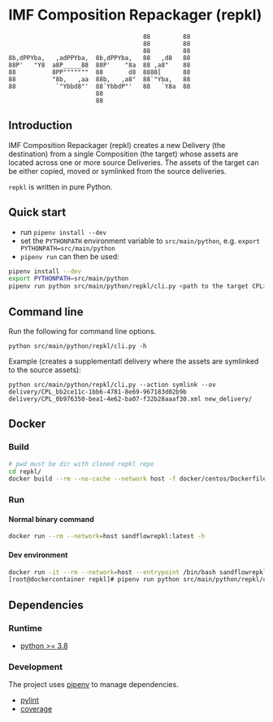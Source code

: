 # IMF Composition Repackager (repkl)

                                         88         88
                                         88         88
                                         88         88
    8b,dPPYba,   ,adPPYba,  8b,dPPYba,   88   ,d8   88
    88P'   "Y8  a8P_____88  88P'    "8a  88 ,a8"    88
    88          8PP"""""""  88       d8  8888[      88
    88          "8b,   ,aa  88b,   ,a8"  88`"Yba,   88
    88           `"Ybbd8"'  88`YbbdP"'   88   `Y8a  88
                            88
                            88

## Introduction

IMF Composition Repackager (repkl) creates a new Delivery (the destination) from
a single Composition (the target) whose assets are located across one or more
source Deliveries. The assets of the target can be either copied, moved or
symlinked from the source deliveries.

`repkl` is written in pure Python.

## Quick start

* run `pipenv install --dev`
* set the `PYTHONPATH` environment variable to `src/main/python`, e.g. `export PYTHONPATH=src/main/python`
* `pipenv run` can then be used:

```sh
pipenv install --dev
export PYTHONPATH=src/main/python
pipenv run python src/main/python/repkl/cli.py <path to the target CPL> <path to the destination directory>
```

## Command line

Run the following for command line options.

`python src/main/python/repkl/cli.py -h`

Example (creates a supplementatl delivery where the assets are symlinked to the source assets):

`python src/main/python/repkl/cli.py --action symlink --ov delivery/CPL_bb2ce11c-1bb6-4781-8e69-967183d02b9b delivery/CPL_0b976350-bea1-4e62-ba07-f32b28aaaf30.xml new_delivery/`

## Docker 

### Build

```sh
# pwd must be dir with cloned repkl repo
cd repkl/ 
docker build --rm --no-cache --network host -f docker/centos/Dockerfile -t sandflowrepkl:latest .
```

### Run

#### Normal binary command
```sh
docker run --rm --network=host sandflowrepkl:latest -h
```

#### Dev environment
```sh
docker run -it --rm --network=host --entrypoint /bin/bash sandflowrepkl:latest
[root@dockercontainer repkl]# pipenv run python src/main/python/repkl/cli.py -h

```
## Dependencies

### Runtime

* [python >= 3.8](https://python.org)

### Development

The project uses [pipenv](https://pypi.org/project/pipenv/) to manage dependencies.

* [pylint](https://pypi.org/project/pylint/)
* [coverage](https://pypi.org/project/coverage/)
